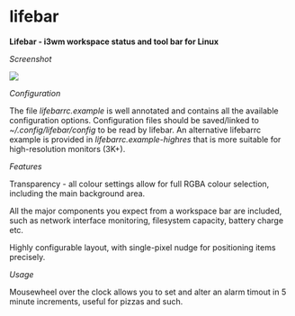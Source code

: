lifebar
=======

**Lifebar - i3wm workspace status and tool bar for Linux**

_Screenshot_

![](http://i.imgur.com/BkWbDp5.png)

_Configuration_

The file *lifebarrc.example* is well annotated and contains all the available
configuration options. Configuration files should be saved/linked
to *~/.config/lifebar/config* to be read by lifebar. An alternative lifebarrc example is provided
in *lifebarrc.example-highres* that is more suitable for high-resolution monitors (3K+).

_Features_

Transparency - all colour settings allow for full RGBA colour selection,
including the main background area.

All the major components you expect from a workspace bar are included, such as
network interface monitoring, filesystem capacity, battery charge etc.

Highly configurable layout, with single-pixel nudge for positioning items precisely.

_Usage_

Mousewheel over the clock allows you to set and alter an alarm timout in 5
minute increments, useful for pizzas and such.
